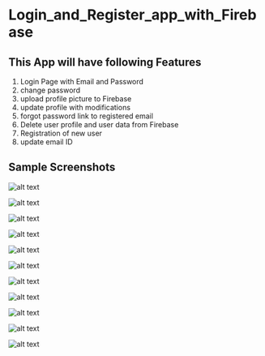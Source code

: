 # Login_and_Register_app_with_Firebase

## This App will have following Features

1. Login Page with Email and Password
2. change password
3. upload profile picture to Firebase
4. update profile with modifications
5. forgot password link to registered email
6. Delete user profile and user data from Firebase
7. Registration of new user
8. update email ID

## Sample Screenshots

![alt text](./Screenshots/1mainpage.png?raw=true)

![alt text](./Screenshots/3.LoginPage.png?raw=true)

![alt text](./Screenshots/8.changePassword.png?raw=true)

![alt text](./Screenshots/10.uploadProfile.png?raw=true)

![alt text](./Screenshots/6.updateProfile.png?raw=true)

![alt text](./Screenshots/11.forgotpassword.png?raw=true)

![alt text](./Screenshots/9.DeleteProfile.png?raw=true)

![alt text](./Screenshots/2.Registration.png?raw=true)

![alt text](./Screenshots/4.userprofile.png?raw=true)

![alt text](./Screenshots/5.menulist.png?raw=true)

![alt text](./Screenshots/7.updateemail.png?raw=true)
